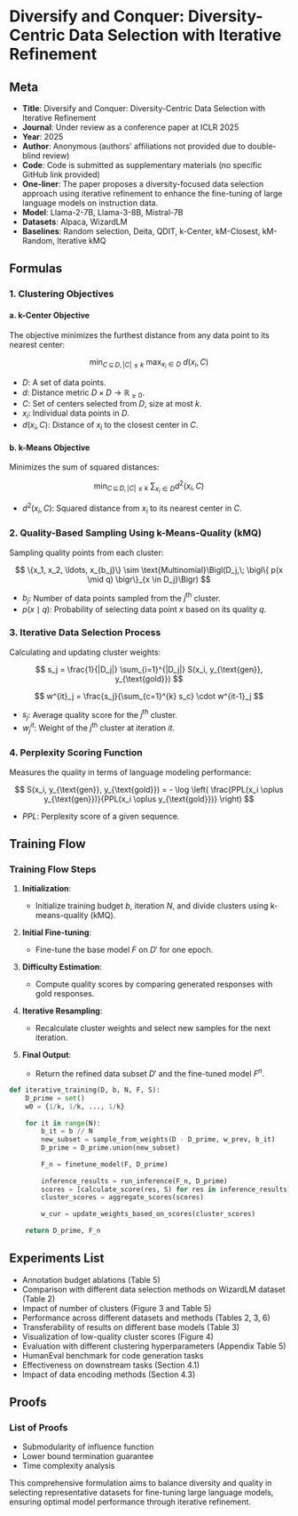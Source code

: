 # Diversify and Conquer: Diversity-Centric Data Selection with Iterative Refinement

## Meta

- **Title**: Diversify and Conquer: Diversity-Centric Data Selection with Iterative Refinement
- **Journal**: Under review as a conference paper at ICLR 2025
- **Year**: 2025
- **Author**: Anonymous (authors' affiliations not provided due to double-blind review)
- **Code**: Code is submitted as supplementary materials (no specific GitHub link provided)
- **One-liner**: The paper proposes a diversity-focused data selection approach using iterative refinement to enhance the fine-tuning of large language models on instruction data.
- **Model**: Llama-2-7B, Llama-3-8B, Mistral-7B
- **Datasets**: Alpaca, WizardLM
- **Baselines**: Random selection, Deita, QDIT, k-Center, kM-Closest, kM-Random, Iterative kMQ

## Formulas

### 1. Clustering Objectives

#### a. k-Center Objective
The objective minimizes the furthest distance from any data point to its nearest center:

$$
\min_{C\,\subseteq\, D,\,|C|\leq k} \ \max_{x_i \in D} \ d(x_i, C)
$$

- $D$: A set of data points.
- $d$: Distance metric $D \times D \rightarrow \mathbb{R}_{\geq 0}$.
- $C$: Set of centers selected from $D$, size at most $k$.
- $x_i$: Individual data points in $D$.
- $d(x_i, C)$: Distance of $x_i$ to the closest center in $C$.

#### b. k-Means Objective
Minimizes the sum of squared distances:

$$
\min_{C\,\subseteq\, D,\,|C|\leq k} \ \sum_{x_i \in D} d^2(x_i, C)
$$

- $d^2(x_i, C)$: Squared distance from $x_i$ to its nearest center in $C$.

### 2. Quality-Based Sampling Using k-Means-Quality (kMQ)

Sampling quality points from each cluster:

$$
\{x_1, x_2, \ldots, x_{b_j}\} \sim \text{Multinomial}\Bigl(D_j,\; \bigl\{ p(x \mid q) \bigr\}_{x \in D_j}\Bigr)
$$

- $b_j$: Number of data points sampled from the $j^\text{th}$ cluster.
- $p(x \mid q)$: Probability of selecting data point $x$ based on its quality $q$.

### 3. Iterative Data Selection Process

Calculating and updating cluster weights:

$$
s_j = \frac{1}{|D_j|} \sum_{i=1}^{|D_j|} S(x_i, y_{\text{gen}}, y_{\text{gold}})
$$

$$
w^{it}_j = \frac{s_j}{\sum_{c=1}^{k} s_c} \cdot w^{it-1}_j
$$

- $s_j$: Average quality score for the $j^\text{th}$ cluster.
- $w^{it}_j$: Weight of the $j^\text{th}$ cluster at iteration $it$.

### 4. Perplexity Scoring Function

Measures the quality in terms of language modeling performance:

$$
S(x_i, y_{\text{gen}}, y_{\text{gold}}) = - \log \left( \frac{PPL(x_i \oplus y_{\text{gen}})}{PPL(x_i \oplus y_{\text{gold}})} \right)
$$

- $PPL$: Perplexity score of a given sequence.

## Training Flow

### Training Flow Steps

1. **Initialization**:
   - Initialize training budget $b$, iteration $N$, and divide clusters using k-means-quality (kMQ).

2. **Initial Fine-tuning**:
   - Fine-tune the base model $F$ on $D'$ for one epoch.

3. **Difficulty Estimation**:
   - Compute quality scores by comparing generated responses with gold responses.

4. **Iterative Resampling**:
   - Recalculate cluster weights and select new samples for the next iteration.

5. **Final Output**:
   - Return the refined data subset $D'$ and the fine-tuned model $F^{n}$.

```python
def iterative_training(D, b, N, F, S):
    D_prime = set()
    w0 = {1/k, 1/k, ..., 1/k}
    
    for it in range(N):
        b_it = b // N
        new_subset = sample_from_weights(D - D_prime, w_prev, b_it)
        D_prime = D_prime.union(new_subset)
        
        F_n = finetune_model(F, D_prime)
        
        inference_results = run_inference(F_n, D_prime)
        scores = [calculate_score(res, S) for res in inference_results]
        cluster_scores = aggregate_scores(scores)
        
        w_cur = update_weights_based_on_scores(cluster_scores)
        
    return D_prime, F_n
```

## Experiments List

- Annotation budget ablations (Table 5)
- Comparison with different data selection methods on WizardLM dataset (Table 2)
- Impact of number of clusters (Figure 3 and Table 5)
- Performance across different datasets and methods (Tables 2, 3, 6)
- Transferability of results on different base models (Table 3)
- Visualization of low-quality cluster scores (Figure 4)
- Evaluation with different clustering hyperparameters (Appendix Table 5)
- HumanEval benchmark for code generation tasks
- Effectiveness on downstream tasks (Section 4.1)
- Impact of data encoding methods (Section 4.3)

## Proofs

### List of Proofs

- Submodularity of influence function
- Lower bound termination guarantee
- Time complexity analysis

This comprehensive formulation aims to balance diversity and quality in selecting representative datasets for fine-tuning large language models, ensuring optimal model performance through iterative refinement.